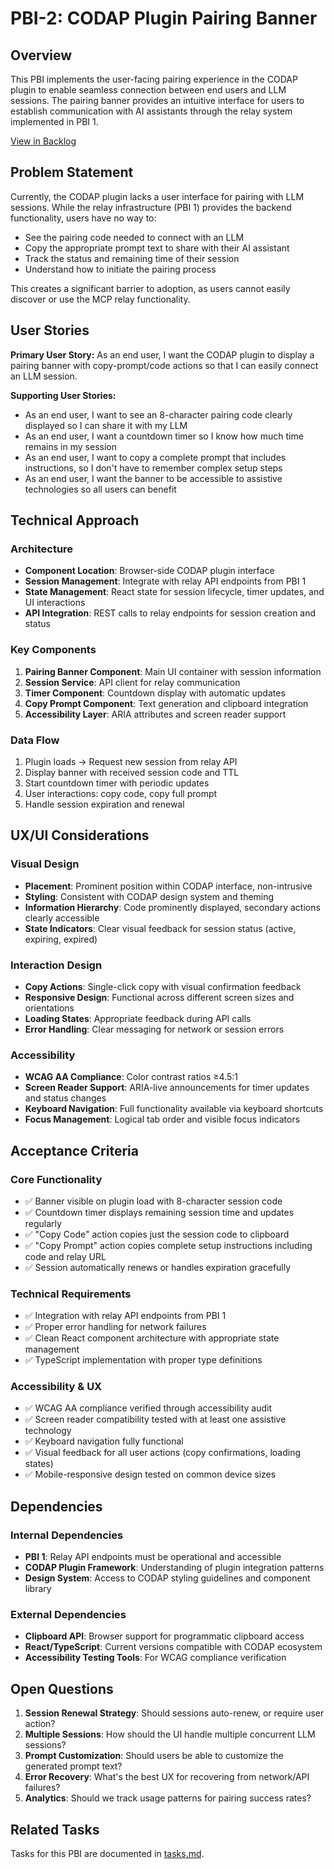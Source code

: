 # PBI-2: CODAP Plugin Pairing Banner

## Overview

This PBI implements the user-facing pairing experience in the CODAP plugin to enable seamless connection between end users and LLM sessions. The pairing banner provides an intuitive interface for users to establish communication with AI assistants through the relay system implemented in PBI 1.

[View in Backlog](../backlog.md#user-content-2)

## Problem Statement

Currently, the CODAP plugin lacks a user interface for pairing with LLM sessions. While the relay infrastructure (PBI 1) provides the backend functionality, users have no way to:
- See the pairing code needed to connect with an LLM
- Copy the appropriate prompt text to share with their AI assistant
- Track the status and remaining time of their session
- Understand how to initiate the pairing process

This creates a significant barrier to adoption, as users cannot easily discover or use the MCP relay functionality.

## User Stories

**Primary User Story:**
As an end user, I want the CODAP plugin to display a pairing banner with copy-prompt/code actions so that I can easily connect an LLM session.

**Supporting User Stories:**
- As an end user, I want to see an 8-character pairing code clearly displayed so I can share it with my LLM
- As an end user, I want a countdown timer so I know how much time remains in my session
- As an end user, I want to copy a complete prompt that includes instructions, so I don't have to remember complex setup steps
- As an end user, I want the banner to be accessible to assistive technologies so all users can benefit

## Technical Approach

### Architecture
- **Component Location**: Browser-side CODAP plugin interface
- **Session Management**: Integrate with relay API endpoints from PBI 1
- **State Management**: React state for session lifecycle, timer updates, and UI interactions
- **API Integration**: REST calls to relay endpoints for session creation and status

### Key Components
1. **Pairing Banner Component**: Main UI container with session information
2. **Session Service**: API client for relay communication
3. **Timer Component**: Countdown display with automatic updates
4. **Copy Prompt Component**: Text generation and clipboard integration
5. **Accessibility Layer**: ARIA attributes and screen reader support

### Data Flow
1. Plugin loads → Request new session from relay API
2. Display banner with received session code and TTL
3. Start countdown timer with periodic updates
4. User interactions: copy code, copy full prompt
5. Handle session expiration and renewal

## UX/UI Considerations

### Visual Design
- **Placement**: Prominent position within CODAP interface, non-intrusive
- **Styling**: Consistent with CODAP design system and theming
- **Information Hierarchy**: Code prominently displayed, secondary actions clearly accessible
- **State Indicators**: Clear visual feedback for session status (active, expiring, expired)

### Interaction Design
- **Copy Actions**: Single-click copy with visual confirmation feedback
- **Responsive Design**: Functional across different screen sizes and orientations
- **Loading States**: Appropriate feedback during API calls
- **Error Handling**: Clear messaging for network or session errors

### Accessibility
- **WCAG AA Compliance**: Color contrast ratios ≥4.5:1
- **Screen Reader Support**: ARIA-live announcements for timer updates and status changes
- **Keyboard Navigation**: Full functionality available via keyboard shortcuts
- **Focus Management**: Logical tab order and visible focus indicators

## Acceptance Criteria

### Core Functionality
- ✅ Banner visible on plugin load with 8-character session code
- ✅ Countdown timer displays remaining session time and updates regularly
- ✅ "Copy Code" action copies just the session code to clipboard
- ✅ "Copy Prompt" action copies complete setup instructions including code and relay URL
- ✅ Session automatically renews or handles expiration gracefully

### Technical Requirements
- ✅ Integration with relay API endpoints from PBI 1
- ✅ Proper error handling for network failures
- ✅ Clean React component architecture with appropriate state management
- ✅ TypeScript implementation with proper type definitions

### Accessibility & UX
- ✅ WCAG AA compliance verified through accessibility audit
- ✅ Screen reader compatibility tested with at least one assistive technology
- ✅ Keyboard navigation fully functional
- ✅ Visual feedback for all user actions (copy confirmations, loading states)
- ✅ Mobile-responsive design tested on common device sizes

## Dependencies

### Internal Dependencies
- **PBI 1**: Relay API endpoints must be operational and accessible
- **CODAP Plugin Framework**: Understanding of plugin integration patterns
- **Design System**: Access to CODAP styling guidelines and component library

### External Dependencies
- **Clipboard API**: Browser support for programmatic clipboard access
- **React/TypeScript**: Current versions compatible with CODAP ecosystem
- **Accessibility Testing Tools**: For WCAG compliance verification

## Open Questions

1. **Session Renewal Strategy**: Should sessions auto-renew, or require user action?
2. **Multiple Sessions**: How should the UI handle multiple concurrent LLM sessions?
3. **Prompt Customization**: Should users be able to customize the generated prompt text?
4. **Error Recovery**: What's the best UX for recovering from network/API failures?
5. **Analytics**: Should we track usage patterns for pairing success rates?

## Related Tasks

Tasks for this PBI are documented in [tasks.md](./tasks.md). 